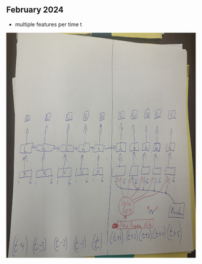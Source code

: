 ## February 2024

* multiple features per time t


<img src="RNN_CIVS.jpg" height="600" width="auto" >
